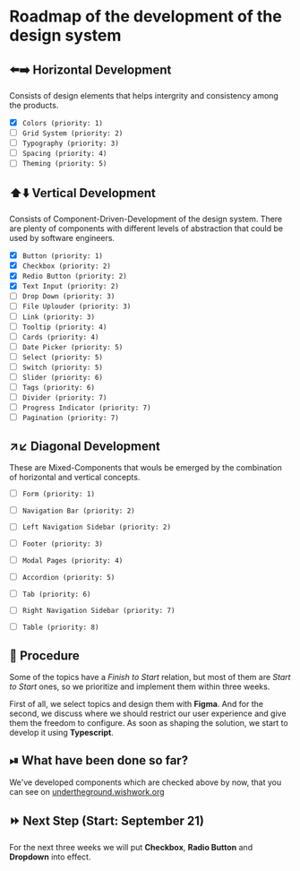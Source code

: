 # Roadmap of the development of the design system

## ⬅️➡️ Horizontal Development

Consists of design elements that helps intergrity and consistency among the products. 

- [x] `Colors (priority: 1)`
- [ ] `Grid System (priority: 2)`
- [ ] `Typography (priority: 3)`
- [ ] `Spacing (priority: 4)`
- [ ] `Theming (priority: 5)`

## ⬆️⬇️ Vertical Development

Consists of Component-Driven-Development of the design system. There are plenty of components with different levels of abstraction 
that could be used by software engineers.

- [x] `Button (priority: 1)`
- [x] `Checkbox (priority: 2)`
- [x] `Redio Button (priority: 2)`
- [x] `Text Input (priority: 2)`
- [ ] `Drop Down (priority: 3)`
- [ ] `File Uplouder (priority: 3)`
- [ ] `Link (priority: 3)`
- [ ] `Tooltip (priority: 4)`
- [ ] `Cards (priority: 4)`
- [ ] `Date Picker (priority: 5)`
- [ ] `Select (priority: 5)`
- [ ] `Switch (priority: 5)`
- [ ] `Slider (priority: 6)`
- [ ] `Tags (priority: 6)`
- [ ] `Divider (priority: 7)`
- [ ] `Progress Indicator (priority: 7)`
- [ ] `Pagination (priority: 7)`

## ↗️↙️ Diagonal Development

These are Mixed-Components that wouls be emerged by the combination of horizontal and vertical concepts.

- [ ] `Form (priority: 1)`
- [ ] `Navigation Bar (priority: 2)`
- [ ] `Left Navigation Sidebar (priority: 2)`
- [ ] `Footer (priority: 3)`
- [ ] `Modal Pages (priority: 4)`
- [ ] `Accordion (priority: 5)`
- [ ] `Tab (priority: 6)`
- [ ] `Right Navigation Sidebar (priority: 7)`
- [ ] `Table (priority: 8)`


## 🔄 Procedure

Some of the topics have a *Finish to Start* relation, but most of them are *Start to Start* ones, so we prioritize and implement them within three weeks.

First of all, we select topics and design them with **Figma**. And for the second, we discuss where we should restrict our user experience and give them the freedom to configure. As soon as shaping the solution, we start to develop it using **Typescript**.

## ⏯ What have been done so far?

We've developed components which are checked above by now, that you can see on [undertheground.wishwork.org](https://undertheground.wishwork.org) 

## ⏩ Next Step (Start: September 21)

For the next three weeks we will put **Checkbox**, **Radio Button** and **Dropdown** into effect.



